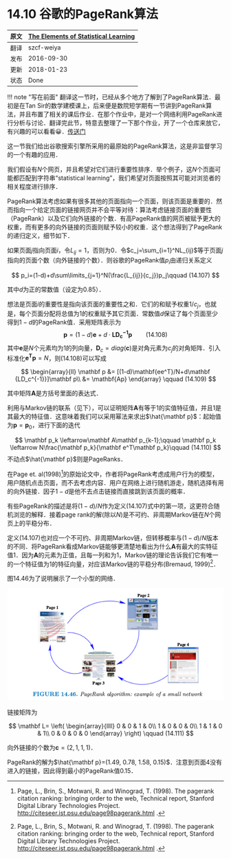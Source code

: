 # 14.10 谷歌的PageRank算法

| 原文   | [The Elements of Statistical Learning](https://web.stanford.edu/~hastie/ElemStatLearn/printings/ESLII_print12.pdf) |
| ---- | ---------------------------------------- |
| 翻译   | szcf-weiya                               |
| 发布 | 2016-09-30 |
|更新|2018-01-23|
|状态|Done|

!!! note "写在前面"
	翻译这一节时，已经从多个地方了解到了PageRank算法．最初是在Tan Sir的数学建模课上，后来便是数院短学期有一节讲到PageRank算法，并且布置了相关的课后作业．在那个作业中，是对一个网络利用PageRank进行分析与讨论．翻译完此节，特意去整理了一下那个作业，开了一个仓库来放它，有兴趣的可以看看:grinning:．[传送门](https://github.com/szcf-weiya/miniPR)

这一节我们给出谷歌搜索引擎所采用的最原始的PageRank算法，这是非监督学习的一个有趣的应用．

我们假设有$N$个网页，并且希望对它们进行重要性排序．举个例子，这$N$个页面可能都匹配到字符串“statistical learning”，我们希望对页面按照其可能对浏览者的相关程度进行排序．

PageRank算法考虑如果有很多其他的页面指向一个页面，则该页面是重要的．然而指向一个给定页面的链接网页并不会平等对待：算法考虑链接页面的重要性（PageRank）以及它们向外链接的个数．有高PageRank值的网页被赋予更大的权重，而有更多的向外链接的页面则赋予较小的权重．这个想法得到了PageRank的递归定义，细节如下．

如果页面$j$指向页面$i$，令$L_{ij}=1$，否则为0．令$c_j=\sum_{i=1}^NL_{ij}$等于页面$j$指向的页面个数（向外链接的个数）．则谷歌的PageRank值$p_i$由递归关系定义

$$
p_i=(1-d)+d\sum\limits_{j=1}^N(\frac{L_{ij}}{c_j})p_j\qquad (14.107)
$$

其中$d$为正的常数值（设定为0.85）．

想法是页面$i$的重要性是指向该页面的重要性之和．它们的和赋予权重$1/c_j$，也就是，每个页面分配将总值为1的权重赋予其它页面．常数值$d$保证了每个页面至少得到$1-d$的PageRank值．采用矩阵表示为
$$
\mathbf p = (1-d)\mathbf e+d\cdot \mathbf {LD_c^{-1}p}\qquad (14.108)
$$
其中$\mathbf e$是$N$个元素均为1的列向量，$\mathbf D_c = diag(\mathbf c)$是对角元素为$c_j$的对角矩阵．引入标准化$\mathbf{e^Tp}=N$，则(14.108)可以写成

$$
\begin{array}{ll}
\mathbf p &= [(1-d)\mathbf{ee^T}/N+d\mathbf {LD_c^{-1}}]\mathbf p\\
&= \mathbf{Ap}
\end{array}
\qquad (14.109)
$$

其中矩阵$\mathbf A$是方括号里面的表达式．

利用与Markov链的联系（见下），可以证明矩阵$\mathbf A$有等于1的实值特征值，并且1是其最大的特征值．这意味着我们可以采用幂法来求出$\hat{\mathbf p}$：起始值为$\mathbf p = \mathbf p_0$，进行下面的迭代

$$
\mathbf p_k \leftarrow\mathbf A\mathbf p_{k-1};\qquad \mathbf p_k \leftarrow N\frac{\mathbf p_k}{\mathbf e^T\mathbf p_k}\qquad (14.110)
$$
不动点$\hat{\mathbf p}$则是PageRanks．

在Page et. al(1998)[^1]的原始论文中，作者将PageRank考虑成用户行为的模型，用户随机点击页面，而不去考虑内容．用户在网络上进行随机游走，随机选择有用的向外链接．因子$1-d$是他不去点击链接而直接跳到该页面的概率．

有些PageRank的描述是将$(1-d)/N$作为定义(14.107)式中的第一项，这更符合随机浏览的解释．接着page rank的解(除以$N$)是不可约、非周期Markov链在$N$个网页上的平稳分布．

定义(14.107)也对应一个不可约、非周期Markov链，但转移概率与$(1-d)/N$版本的不同．将PageRank看成Markov链能够更清楚地看出为什么$\mathbf A$有最大的实特征值1．因为$\mathbf A$的元素为正值，且每一列和为1，Markov链的理论告诉我们它有唯一的一个特征值为1的特征向量，对应该Markov链的平稳分布(Bremaud, 1999)[^1]．

图14.46为了说明展示了一个小型的网络．

![](../img/14/fig14.46.png)

链接矩阵为

$$
\mathbf L=
\left(
  \begin{array}{llll}
  0 & 0 & 1 & 0\\
  1 & 0 & 0 & 0\\
  1 & 1 & 0 & 1\\
  0 & 0 & 0 & 0
  \end{array}
  \right)
  \qquad (14.111)
$$

向外链接的个数为$\mathbf c = (2,1,1,1)$．

PageRank的解为$\hat{\mathbf p}=(1.49, 0.78, 1.58, 0.15)$．注意到页面4没有进入的链接，因此得到最小的PageRank值0.15．

[^1]: Page, L., Brin, S., Motwani, R. and Winograd, T. (1998). The pagerank citation ranking: bringing order to the web, Technical report, Stanford Digital Library Technologies Project. http://citeseer.ist.psu.edu/page98pagerank.html .
[^2]: Bremaud, P. (1999). Markov Chains: Gibbs Fields, Monte Carlo Simulation, and Queues, Springer, New York.
